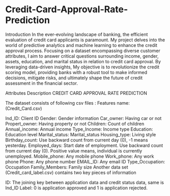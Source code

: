 
# Credit-Card-Approval-Rate-Prediction
Introduction
In the ever-evolving landscape of banking, the efficient evaluation of credit card applicants is paramount. My project delves into the world of predictive analytics and machine learning to enhance the credit approval process. Focusing on a dataset encompassing diverse customer attributes, I aim to answer critical questions surrounding income, gender, assets, education, and marital status in relation to credit card approval. By leveraging data-driven insights, My objective is to revolutionize the credit scoring model, providing banks with a robust tool to make informed decisions, mitigate risks, and ultimately shape the future of credit assessment in the financial sector.

Attributes Description
CREDIT CARD APPROVAL RATE PREDICTION

The dataset consists of following csv files : Features name: (Credit_Card.csv)

Ind_ID: Client ID
Gender: Gender information
Car_owner: Having car or not
Propert_owner: Having property or not
Children: Count of children
Annual_income: Annual income
Type_Income: Income type
Education: Education level
Marital_status: Marital_status
Housing_type: Living style
Birthday_count: Use backward count from current day (0), -1 means yesterday.
Employed_days: Start date of employment. Use backward count from current day (0). Positive value means, individual is currently unemployed.
Mobile_phone: Any mobile phone
Work_phone: Any work phone
Phone: Any phone number
EMAIL_ID: Any email ID
Type_Occupation: Occupation
Family_Members: Family size
Another data set (Credit_card_label.csv) contains two key pieces of information

ID: The joining key between application data and credit status data, same is Ind_ID
Label: 0 is application approved and 1 is application rejected.
